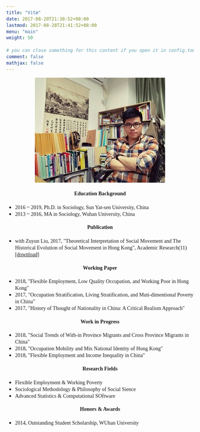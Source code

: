 ```yaml
---
title: "Vitæ"
date: 2017-08-20T21:38:52+08:00
lastmod: 2017-08-28T21:41:52+08:00
menu: "main"
weight: 50

# you can close something for this content if you open it in config.toml.
comment: false
mathjax: false
---
```

<div align=center><img src="https://raw.githubusercontent.com/GingLam/website/master/static/media/personal.jpg"></div>


<div align=center><strong><font face="Times New Roman"><h4>Education Background</h4></font></strong></div>

*  <font face="Times New Roman">2016 ~ 2019, Ph.D. in Sociology, Sun Yat-sen University, China</font>
*  <font face="Times New Roman">2013 ~ 2016, MA in Sociology, Wuhan University, China</font>


<div align=center><strong><font face="Times New Roman"><h4>Publication</h4></font></strong></div>

*  <font face="Times New Roman"> with Zuyun Liu, 2017, "Theoretical Interpretation of Social Movement and The Historical Evolution of Social Movement in Hong Kong", Academic Research(11)[ [download] ](https://raw.githubusercontent.com/GingLam/Storage/master/%E7%A4%BE%E4%BC%9A%E8%BF%90%E5%8A%A8%E7%9A%84%E7%90%86%E8%AE%BA%E8%A7%A3%E8%AF%BB%E4%B8%8E%E9%A6%99%E6%B8%AF%E7%A4%BE%E4%BC%9A%E8%BF%90%E5%8A%A8%E7%9A%84%E5%8E%86%E5%8F%B2%E6%BC%94%E5%8F%98.pdf)</font>


<div align=center><strong><font face="Times New Roman"><h4>Working Paper</h4></font></strong></div>

*  <font face="Times New Roman">2018, "Flexible Employment, Low Quality Occupation, and Working Poor in Hong Kong" </font>
*  <font face="Times New Roman">2017, "Occupation Stratification, Living Stratification, and Muti-dimentional Poverty in China" </font>
*  <font face="Times New Roman">2017, "History of Thought of Nationality in China: A Critical Realism Approach" </font>


<div align=center><strong><font face="Times New Roman"><h4>Work in Progress</h4></font></strong></div>

*  <font face="Times New Roman">2018, "Social Trends of With-in Province Migrants and Cross Province Migrants in China" </font>
*  <font face="Times New Roman">2018, "Occupation Mobility and Mix National Identity of Hong Kong" </font>
*  <font face="Times New Roman">2018, "Flexible Employment and Income Inequality in China" </font>


<div align=center><strong><font face="Times New Roman"><h4>Research Fields</h4></font></strong></div>

*  <font face="Times New Roman">Flexible Employment & Working Poverty</font>
*  <font face="Times New Roman">Sociological Methodology & Philosophy of Social Sience</font>
*  <font face="Times New Roman">Advanced Statistics & Computational SOftware</font>

<div align=center><strong><font face="Times New Roman"><h4>Honors & Awards</h4></font></strong></div>

*  <font face="Times New Roman">2014, Outstanding Student Scholarship, WUhan University</font>